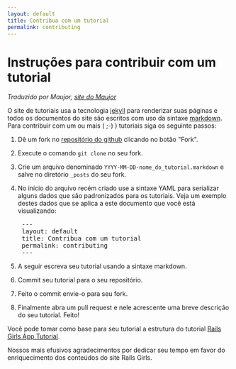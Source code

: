 ```yaml
---
layout: default
title: Contribua com um tutorial
permalink: contributing
---
```


# Instruções para contribuir com um tutorial

*Traduzido por Maujor, [site do Maujor](http://www.maujor.com)*

O site de tutoriais usa a tecnologia [jekyll](https://github.com/mojombo/jekyll) para renderizar suas páginas e todos os documentos do site são escritos com uso da sintaxe [markdown](http://daringfireball.net/projects/markdown/). Para contribuir com um ou mais  ( ;-) ) tutoriais siga os seguinte passos:

1. Dê um fork no [repositório do github](https://github.com/railsgirlsmaceio/railsgirlsguides) clicando no botão "Fork".
2. Execute o comando `git clone` no seu fork.
3. Crie um arquivo denominado `YYYY-MM-DD-nome_do_tutorial.markdown` e salve no diretório `_posts` do seu fork.
4. No início do arquivo recém criado  use a sintaxe YAML para serializar alguns dados que são padronizados para os tutoriais. Veja um exemplo destes dados que se aplica a este documento que você está visualizando:

    <pre>
    ---
    layout: default
    title: Contribua com um tutorial
    permalink: contributing
    ---</pre>

5. A seguir escreva seu tutorial usando a sintaxe markdown.
6. Commit seu tutorial para o seu repositório.
7. Feito o commit envie-o para seu fork.
8. Finalmente abra um pull request e nele acrescente uma breve descrição do seu tutorial. Feito!

Você pode tomar como base para seu tutorial a estrutura do tutorial [Rails Girls App Tutorial](https://github.com/railsgirlsmaceio/railsgirlsguides/blob/gh-pages/_posts/2012-04-18-app.markdown).

Nossos mais efusivos agradecimentos por dedicar seu tempo em favor do enriquecimento dos conteúdos do site Rails Girls.
